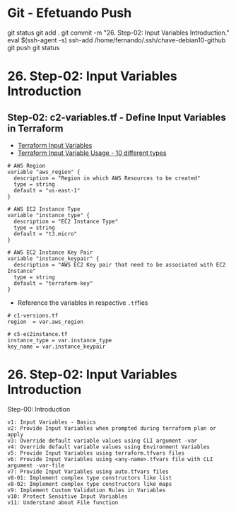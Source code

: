 
# ############################################################################
# ############################################################################
# ############################################################################
# Git - Efetuando Push

git status
git add .
git commit -m "26. Step-02: Input Variables Introduction."
eval $(ssh-agent -s)
ssh-add /home/fernando/.ssh/chave-debian10-github
git push
git status


# ############################################################################
# ############################################################################
# ############################################################################
# 26. Step-02: Input Variables Introduction

## Step-02: c2-variables.tf - Define Input Variables in Terraform
- [Terraform Input Variables](https://www.terraform.io/docs/language/values/variables.html)
- [Terraform Input Variable Usage - 10 different types](https://github.com/stacksimplify/hashicorp-certified-terraform-associate/tree/main/05-Terraform-Variables/05-01-Terraform-Input-Variables)

```t
# AWS Region
variable "aws_region" {
  description = "Region in which AWS Resources to be created"
  type = string
  default = "us-east-1"  
}

# AWS EC2 Instance Type
variable "instance_type" {
  description = "EC2 Instance Type"
  type = string
  default = "t3.micro"  
}

# AWS EC2 Instance Key Pair
variable "instance_keypair" {
  description = "AWS EC2 Key pair that need to be associated with EC2 Instance"
  type = string
  default = "terraform-key"
}
```
- Reference the variables in respective `.tf`fies
```t
# c1-versions.tf
region  = var.aws_region

# c5-ec2instance.tf
instance_type = var.instance_type
key_name = var.instance_keypair  
```





# ############################################################################
# ############################################################################
# ############################################################################
# 26. Step-02: Input Variables Introduction

Step-00: Introduction

    v1: Input Variables - Basics
    v2: Provide Input Variables when prompted during terraform plan or apply
    v3: Override default variable values using CLI argument -var
    v4: Override default variable values using Environment Variables
    v5: Provide Input Variables using terraform.tfvars files
    v6: Provide Input Variables using <any-name>.tfvars file with CLI argument -var-file
    v7: Provide Input Variables using auto.tfvars files
    v8-01: Implement complex type constructors like list
    v8-02: Implement complex type constructors like maps
    v9: Implement Custom Validation Rules in Variables
    v10: Protect Sensitive Input Variables
    v11: Understand about File function
